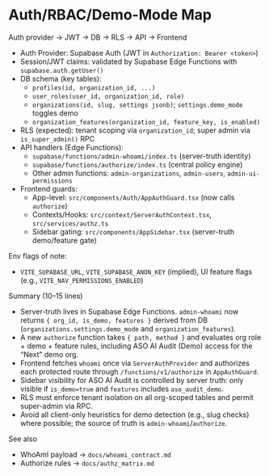 # Auth/RBAC/Demo-Mode Map

Auth provider → JWT → DB → RLS → API → Frontend

- Auth Provider: Supabase Auth (JWT in `Authorization: Bearer <token>`)
- Session/JWT claims: validated by Supabase Edge Functions with `supabase.auth.getUser()`
- DB schema (key tables):
  - `profiles(id, organization_id, ...)`
  - `user_roles(user_id, organization_id, role)`
  - `organizations(id, slug, settings jsonb)`; `settings.demo_mode` toggles demo
  - `organization_features(organization_id, feature_key, is_enabled)`
- RLS (expected): tenant scoping via `organization_id`; super admin via `is_super_admin()` RPC
- API handlers (Edge Functions):
  - `supabase/functions/admin-whoami/index.ts` (server-truth identity)
  - `supabase/functions/authorize/index.ts` (central policy engine)
  - Other admin functions: `admin-organizations`, `admin-users`, `admin-ui-permissions`
- Frontend guards:
  - App-level: `src/components/Auth/AppAuthGuard.tsx` (now calls `authorize`)
  - Contexts/Hooks: `src/context/ServerAuthContext.tsx`, `src/services/authz.ts`
  - Sidebar gating: `src/components/AppSidebar.tsx` (server-truth demo/feature gate)

Env flags of note:
- `VITE_SUPABASE_URL`, `VITE_SUPABASE_ANON_KEY` (implied), UI feature flags (e.g., `VITE_NAV_PERMISSIONS_ENABLED`)

Summary (10–15 lines)
- Server-truth lives in Supabase Edge Functions. `admin-whoami` now returns `{ org_id, is_demo, features }` derived from DB (`organizations.settings.demo_mode` and `organization_features`).
- A new `authorize` function takes `{ path, method }` and evaluates org role + demo + feature rules, including ASO AI Audit (Demo) access for the “Next” demo org.
- Frontend fetches `whoami` once via `ServerAuthProvider` and authorizes each protected route through `/functions/v1/authorize` in `AppAuthGuard`.
- Sidebar visibility for ASO AI Audit is controlled by server truth: only visible if `is_demo=true` and `features` includes `aso_audit_demo`.
- RLS must enforce tenant isolation on all org-scoped tables and permit super-admin via RPC.
- Avoid all client-only heuristics for demo detection (e.g., slug checks) where possible; the source of truth is `admin-whoami`/`authorize`.

See also
- WhoAmI payload → `docs/whoami_contract.md`
- Authorize rules → `docs/authz_matrix.md`
